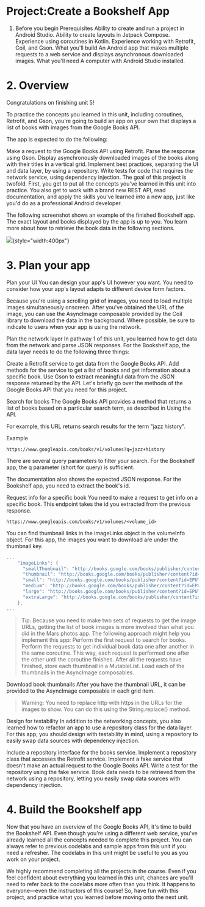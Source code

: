 # Project:Create a Bookshelf App

1. Before you begin
Prerequisites
Ability to create and run a project in Android Studio.
Ability to create layouts in Jetpack Compose.
Experience using coroutines in Kotlin.
Experience working with Retrofit, Coil, and Gson.
What you'll build
An Android app that makes multiple requests to a web service and displays asynchronous downloaded images.
What you'll need
A computer with Android Studio installed.


# 2. Overview
Congratulations on finishing unit 5!

To practice the concepts you learned in this unit, including coroutines, Retrofit, and Gson, you're going to build an app on your own that displays a list of books with images from the Google Books API.

The app is expected to do the following:

Make a request to the Google Books API using Retrofit.
Parse the response using Gson.
Display asynchronously downloaded images of the books along with their titles in a vertical grid.
Implement best practices, separating the UI and data layer, by using a repository.
Write tests for code that requires the network service, using dependency injection.
The goal of this project is twofold. First, you get to put all the concepts you've learned in this unit into practice. You also get to work with a brand new REST API, read documentation, and apply the skills you've learned into a new app, just like you'd do as a professional Android developer.

The following screenshot shows an example of the finished Bookshelf app. The exact layout and books displayed by the app is up to you. You learn more about how to retrieve the book data in the following sections.

![](https://developer.android.com/static/codelabs/basic-android-kotlin-compose-bookshelf/img/9335665e21b79da1_856.png){style="width:400px"}


# 3. Plan your app
Plan your UI
You can design your app's UI however you want. You need to consider how your app's layout adapts to different device form factors.

Because you're using a scrolling grid of images, you need to load multiple images simultaneously onscreen. After you've obtained the URL of the image, you can use the AsyncImage composable provided by the Coil library to download the data in the background. Where possible, be sure to indicate to users when your app is using the network.

Plan the network layer
In pathway 1 of this unit, you learned how to get data from the network and parse JSON responses. For the Bookshelf app, the data layer needs to do the following three things:

Create a Retrofit service to get data from the Google Books API.
Add methods for the service to get a list of books and get information about a specific book.
Use Gson to extract meaningful data from the JSON response returned by the API.
Let's briefly go over the methods of the Google Books API that you need for this project.

Search for books
The Google Books API provides a method that returns a list of books based on a particular search term, as described in Using the API.

For example, this URL returns search results for the term "jazz history".

Example

```
https://www.googleapis.com/books/v1/volumes?q=jazz+history
```

There are several query parameters to filter your search. For the Bookshelf app, the q parameter (short for query) is sufficient.

The documentation also shows the expected JSON response. For the Bookshelf app, you need to extract the book's id.

Request info for a specific book
You need to make a request to get info on a specific book. This endpoint takes the id you extracted from the previous response.

```
https://www.googleapis.com/books/v1/volumes/<volume_id>
```

You can find thumbnail links in the imageLinks object in the volumeInfo object. For this app, the images you want to download are under the thumbnail key.

```kt
...
    "imageLinks": {
      "smallThumbnail": "http://books.google.com/books/publisher/content?id=EPUTEAAAQBAJ&printsec=frontcover&img=1&zoom=5&edge=curl&imgtk=AFLRE734s3CngIs16gM_Ht6GeGF4ew664I7oOGghmfk4pgfFcDYb4GlYCYdjtqqXluL2KUyfq_Ni5MSyv4JxEJ8W679zQ2Ib3okUKau3I1ruqBGrWOt2_haUauWC8sXEgjN7JHm4uOjS&source=gbs_api",
      "thumbnail": "http://books.google.com/books/publisher/content?id=EPUTEAAAQBAJ&printsec=frontcover&img=1&zoom=1&edge=curl&imgtk=AFLRE71N0ldzv6rliUV_K5ZACa9yPNcT8Ino6YKXJUMje_z4GsC9cp6gFql5TxlmqMoYN3CDhM3XAIO2riFeMXUnFVr5pTLq91htTtG1DDyvOdiR4yI6xu3yEEAn0dRbvNFZ5m7dUC9E&source=gbs_api",
      "small": "http://books.google.com/books/publisher/content?id=EPUTEAAAQBAJ&printsec=frontcover&img=1&zoom=2&edge=curl&imgtk=AFLRE71HmTwpoe3KR0AISYk5sDgV2Fz-F-6CDKJtFdvlXSZv3jEzFtsSXGJnEGjtCuoDMxP_6sgP8au1yadB7OmI2MhIBquel7ivcDB8e9ieLyh4HNoXnX3zmxfF_CfIfnNXDv0WHuyA&source=gbs_api",
      "medium": "http://books.google.com/books/publisher/content?id=EPUTEAAAQBAJ&printsec=frontcover&img=1&zoom=3&edge=curl&imgtk=AFLRE72LMPH7Q2S49aPeQ3Gm8jLEf6zH4ijuE0nvbOyXBUAgyL816pXzaw0136Pk8jXpfYYFY0IsqL7G7MMDMgKcJhnaoHojWNZpljZmGHeWLL_M7hxkOpmdmO7xza8dfVfPbFmBH4kl&source=gbs_api",
      "large": "http://books.google.com/books/publisher/content?id=EPUTEAAAQBAJ&printsec=frontcover&img=1&zoom=4&edge=curl&imgtk=AFLRE71w0J9EOzUzu1O5GMbwhnpI8BLWzOEtzqc9IfyxEDqimZ--H4JlNAZh_1zx8pqPNRf1qDt7FPb57lH5ip-LBlK3zjMC-MCBYcciuoPjTJOFmLv7pp5B6_-UFBap1KRfC0eG7P4d&source=gbs_api",
      "extraLarge": "http://books.google.com/books/publisher/content?id=EPUTEAAAQBAJ&printsec=frontcover&img=1&zoom=6&edge=curl&imgtk=AFLRE73t0gcxT-jzEETp8Yo5Osr15nVL7ntKL2WSe2S8kRSio7w0CGgErAq4WbPWIsH4TmOdP_EO6ZoPNSP-YGSOwqfPMw8_IlYE6hy9IKeAs5V_xaHy7drZleF0eizAQiEVg5ci7qby&source=gbs_api"
    },
...
```

> Tip: Because you need to make two sets of requests to get the image URLs, getting the list of book images is more involved than what you did in the Mars photos app.
The following approach might help you implement this app:
Perform the first request to search for books.
Perform the requests to get individual book data one after another in the same coroutine. This way, each request is performed one after the other until the coroutine finishes. After all the requests have finished, store each thumbnail in a MutableList.
Load each of the thumbnails in the AsyncImage composables.

Download book thumbnails
After you have the thumbnail URL, it can be provided to the AsyncImage composable in each grid item.

> Warning: You need to replace http with https in the URLs for the images to show. You can do this using the String.replace() method.

Design for testability
In addition to the networking concepts, you also learned how to refactor an app to use a repository class for the data layer. For this app, you should design with testability in mind, using a repository to easily swap data sources with dependency injection.

Include a repository interface for the books service.
Implement a repository class that accesses the Retrofit service.
Implement a fake service that doesn't make an actual request to the Google Books API.
Write a test for the repository using the fake service.
Book data needs to be retrieved from the network using a repository, letting you easily swap data sources with dependency injection.


# 4. Build the Bookshelf app
Now that you have an overview of the Google Books API, it's time to build the Bookshelf API. Even though you're using a different web service, you've already learned all the concepts needed to complete this project. You can always refer to previous codelabs and sample apps from this unit if you need a refresher. The codelabs in this unit might be useful to you as you work on your project.

We highly recommend completing all the projects in the course. Even if you feel confident about everything you learned in this unit, chances are you'll need to refer back to the codelabs more often than you think. It happens to everyone—even the instructors of this course! So, have fun with this project, and practice what you learned before moving onto the next unit.